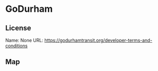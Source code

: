 # GoDurham
    
## License

Name: None
URL: https://godurhamtransit.org/developer-terms-and-conditions

## Map

<WorldMap topic="stefan/public-transport/GoDurham/vehicle_positions/#" />
